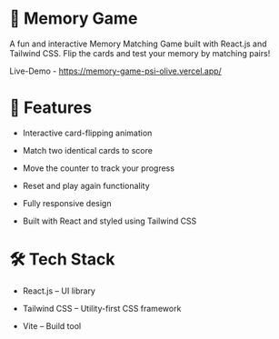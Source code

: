 # 🧠 Memory Game

A fun and interactive Memory Matching Game built with React.js and Tailwind CSS. Flip the cards and test your memory by matching pairs!

Live-Demo - https://memory-game-psi-olive.vercel.app/

# 🚀 Features

* Interactive card-flipping animation

* Match two identical cards to score

* Move the counter to track your progress

* Reset and play again functionality

* Fully responsive design

* Built with React and styled using Tailwind CSS

# 🛠 Tech Stack

* React.js – UI library

* Tailwind CSS – Utility-first CSS framework

* Vite – Build tool
